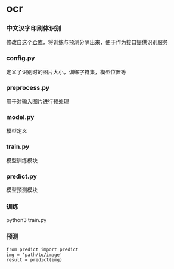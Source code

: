# ocr

### 中文汉字印刷体识别
修改自这个[仓库](https://github.com/soloice/Chinese-Character-Recognition)，将训练与预测分隔出来，便于作为接口提供识别服务

### config.py
定义了识别时的图片大小，训练字符集，模型位置等

### preprocess.py
用于对输入图片进行预处理

### model.py
模型定义

### train.py
模型训练模块

### predict.py
模型预测模块

### 训练
python3 train.py

### 预测
```
from predict import predict
img = 'path/to/image'
result = predict(img)
```
